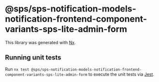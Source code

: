 # @sps/sps-notification-models-notification-frontend-component-variants-sps-lite-admin-form

This library was generated with [Nx](https://nx.dev).

## Running unit tests

Run `nx test @sps/sps-notification-models-notification-frontend-component-variants-sps-lite-admin-form` to execute the unit tests via [Jest](https://jestjs.io).
